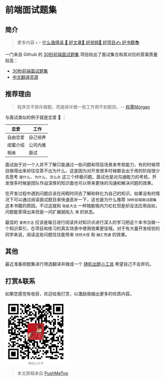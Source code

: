 # 前端面试题集

## 简介

> 更多内容 👉 [ 什么值得读 💎 好文章📒 好视频🎥 好项目✍️ 好书籍📚](https://github.com/pushmetop/reading-lists)

一门来自 Github 的 [30秒前端面试题集](https://github.com/30-seconds/30-seconds-of-interviews) 项目给出了面试集合和其对应的答案质量较高：

* [30秒前端面试题集](https://github.com/30-seconds/30-seconds-of-interviews)
* [中文翻译资源](https://github.com/b3log/30-seconds-of-interviews-zh_CN)

## 推荐理由

> 程序员不排斥做题，而是排斥做一些工作用不到题目。-- [程墨Morgan](https://www.zhihu.com/question/66838358/answer/246639171)

与面试类似的例子就是恋爱 👫 ：

| 恋爱 | 工作 | 
| -- | -- |
| 自由恋爱 | 自己培养 |
| 闺蜜介绍 | 公司内推 |
| 相亲 | 面试 |

面试由于对一个人并不了解只能通过一些问题和项目场景来考核能力，有的时候项目做得出来却往往答不出为什么，这是因为对开发很多时候都会出于用的阶段很少去思考 `是什么`、`为什么`、`怎么办` 这三个终极问题。面试也是对沟通能力的考核，开发很多时候是团队作战深厚的知识面也可以带来更快的沟通和解决问题的效果。

在开发过程中遇到问题应该在闲暇时间去了解和转化为自己的知识。如果没有的情况下可以通过阅读面试题目来快速恶补一下，这也是为什么推荐 `30秒前端面试题集` 这本书籍的原因。不过这就和 `吸星大法` 一样贼能吸内力杠杠但是却没法应用自如，问题能答得出来但是一问扩展就陷入 `懵` 的状态。

最佳的 `食用方法` 应该是每日进行阅读并对知识点进行深入的学习把这个本书当做一个知识索引，在项目和练习的真实场景中使用效果更佳哦。对于有大量开发经验的同学来说，阅读这些问题往往能带来 `恍然大悟` 和 `融汇贯通` 的效果。

## 其他

最近准备把题集进行筛选翻译并做成一个 [随机出题小工具](https://github.com/pushmetop/30-seconds-of-interviews-tool) 希望自己不会弃坑。

## 打赏&联系

如果您感觉有收获，欢迎给我打赏，以激励我输出更多的优质内容。

![打赏&联系](https://raw.githubusercontent.com/pushmetop/resource/master/donate/pushmetop.png)

> 本文原稿来自 [PushMeTop](https://github.com/pushmetop)